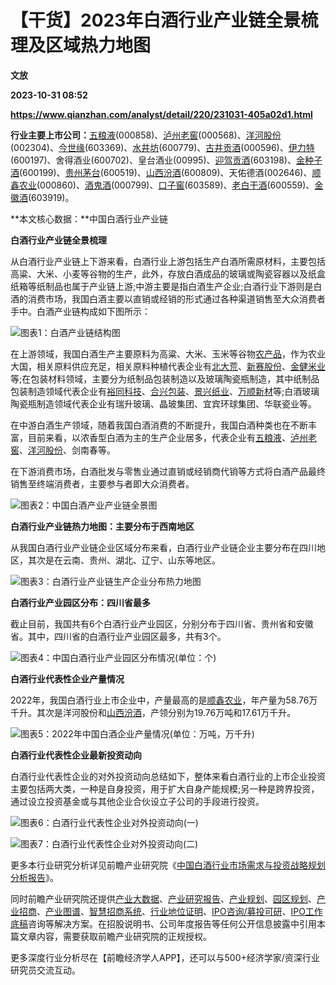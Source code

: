 # 【干货】2023年白酒行业产业链全景梳理及区域热力地图
**文放**

**2023-10-31 08:52**

**https://www.qianzhan.com/analyst/detail/220/231031-405a02d1.html**

**行业主要上市公司：**[五粮液](https://stock.qianzhan.com/hs/zhengquan_000858.SZ.html)(000858)、[泸州老窖](https://stock.qianzhan.com/hs/zhengquan_000568.SZ.html)(000568)、[洋河股份](https://stock.qianzhan.com/hs/zhengquan_002304.SZ.html)(002304)、[今世缘](https://stock.qianzhan.com/hs/zhengquan_603369.SH.html)(603369)、[水井坊](https://stock.qianzhan.com/hs/zhengquan_600779.SH.html)(600779)、[古井贡酒](https://stock.qianzhan.com/hs/zhengquan_000596.SZ.html)(000596)、[伊力特](https://stock.qianzhan.com/hs/zhengquan_600197.SH.html)(600197)、舍得酒业(600702)、皇台酒业(00995)、[迎驾贡酒](https://stock.qianzhan.com/hs/zhengquan_603198.SH.html)(603198)、[金种子酒](https://stock.qianzhan.com/hs/zhengquan_600199.SH.html)(600199)、[贵州茅台](https://stock.qianzhan.com/hs/zhengquan_600519.SH.html)(600519)、[山西汾酒](https://stock.qianzhan.com/hs/zhengquan_600809.SH.html)(600809)、天佑德酒(002646)、[顺鑫农业](https://stock.qianzhan.com/hs/zhengquan_000860.SZ.html)(000860)、[酒鬼酒](https://stock.qianzhan.com/hs/zhengquan_000799.SZ.html)(000799)、[口子窖](https://stock.qianzhan.com/hs/zhengquan_603589.SH.html)(603589)、[老白干酒](https://stock.qianzhan.com/hs/zhengquan_600559.SH.html)(600559)、[金徽酒](https://stock.qianzhan.com/hs/zhengquan_603919.SH.html)(603919)。

**本文核心数据：**中国白酒行业产业链

**白酒行业产业链全景梳理**

从白酒行业产业链上下游来看，白酒行业上游包括生产白酒所需原材料，主要包括高粱、大米、小麦等谷物的生产，此外，存放白酒成品的玻璃或陶瓷容器以及纸盒纸箱等纸制品也属于产业链上游;中游主要是指白酒生产企业;白酒行业下游则是白酒的消费市场，我国白酒主要以直销或经销的形式通过各种渠道销售至大众消费者手中。白酒产业链构成如下图所示：

![图表1：白酒产业链结构图](https://img3.qianzhan.com/news/202310/31/20231031-c21e4be54aeb83f5.jpg)

在上游领域，我国白酒生产主要原料为高粱、大米、玉米等谷物[农产品](https://stock.qianzhan.com/hs/zhengquan_000061.SZ.html)，作为农业大国，相关原料供应充足，相关原料种植代表企业有[北大荒](https://stock.qianzhan.com/hs/zhengquan_600598.SH.html)、[新赛股份](https://stock.qianzhan.com/hs/zhengquan_600540.SH.html)、[金健米业](https://stock.qianzhan.com/hs/zhengquan_600127.SH.html)等;在包装材料领域，主要分为纸制品包装制造以及玻璃陶瓷瓶制造，其中纸制品包装制造领域代表企业有[裕同科技](https://stock.qianzhan.com/hs/zhengquan_002831.SZ.html)、[合兴包装](https://stock.qianzhan.com/hs/zhengquan_002228.SZ.html)、[景兴纸业](https://stock.qianzhan.com/hs/zhengquan_002067.SZ.html)、[万顺新材](https://stock.qianzhan.com/hs/zhengquan_300057.SZ.html)等;白酒玻璃陶瓷瓶制造领域代表企业有瑞升玻璃、晶玻集团、宜宾环球集团、华联瓷业等。

在中游白酒生产领域，随着我国白酒消费的不断提升，我国白酒种类也在不断丰富，目前来看，以浓香型白酒为主的生产企业居多，代表企业有[五粮液](https://stock.qianzhan.com/hs/zhengquan_000858.SZ.html)、[泸州老窖](https://stock.qianzhan.com/hs/zhengquan_000568.SZ.html)、[洋河股份](https://stock.qianzhan.com/hs/zhengquan_002304.SZ.html)、剑南春等。

在下游消费市场，白酒批发与零售业通过直销或经销商代销等方式将白酒产品最终销售至终端消费者，主要参与者即大众消费者。

![图表2：中国白酒产业产业链全景图](https://img3.qianzhan.com/news/202310/31/20231031-52c82fcd99074764_760x5000.jpg)

**白酒行业产业链热力地图：主要分布于西南地区**

从我国白酒行业产业链企业区域分布来看，白酒行业产业链企业主要分布在四川地区，其次是在云南、贵州、湖北、辽宁、山东等地区。

![图表3：白酒行业产业链生产企业分布热力地图](https://img3.qianzhan.com/news/202310/31/20231031-a0fb23f312a7bc7c.jpg)

**白酒行业产业园区分布：四川省最多**

截止目前，我国共有6个白酒行业产业园区，分别分布于四川省、贵州省和安徽省。其中，四川省的白酒行业产业园区最多，共有3个。

![图表4：中国白酒行业产业园区分布情况(单位：个)](https://img3.qianzhan.com/news/202310/31/20231031-c1a781223ba7bd85.jpg)

**白酒行业代表性企业产量情况**

2022年，我国白酒行业上市企业中，产量最高的是[顺鑫农业](https://stock.qianzhan.com/hs/zhengquan_000860.SZ.html)，年产量为58.76万千升。其次是洋河股份和[山西汾酒](https://stock.qianzhan.com/hs/zhengquan_600809.SH.html)，产领分别为19.76万吨和17.61万千升。

![图表5：2022年中国白酒企业产量情况(单位：万吨，万千升)](https://img3.qianzhan.com/news/202310/31/20231031-258009c2d2bd1b54.jpg)

**白酒行业代表性企业最新投资动向**

白酒行业代表性企业的对外投资动向总结如下，整体来看白酒行业的上市企业投资主要包括两大类，一种是自身投资，用于扩大自身产能规模;另一种是跨界投资，通过设立投资基金或与其他企业合伙设立子公司的手段进行投资。

![图表6：白酒行业代表性企业对外投资动向(一)](https://img3.qianzhan.com/news/202310/31/20231031-72e311e7e5030293.jpg)

![图表7：白酒行业代表性企业对外投资动向(二)](https://img3.qianzhan.com/news/202310/31/20231031-edbc8efd2912bce6.jpg)

更多本行业研究分析详见前瞻产业研究院《[中国白酒行业市场需求与投资战略规划分析报告](https://bg.qianzhan.com/report/detail/77985876dfe947e1.html)》。

同时前瞻产业研究院还提供[产业大数据](https://d.qianzhan.com/)、[产业研究报告](https://bg.qianzhan.com/report/hotlist/)、[产业规划](https://f.qianzhan.com/chanyeguihua2/)、[园区规划](https://f.qianzhan.com/yuanqu/)、[产业招商](https://f.qianzhan.com/chanyezhaoshang/)、[产业图谱](https://bg.qianzhan.com/report/lianglian/)、[智慧招商系统](https://z.qianzhan.com/)、[行业地位证明](https://bg.qianzhan.com/report/qyppcs)、[IPO咨询/募投可研](https://ipo.qianzhan.com/mutou/)、[IPO工作底稿](https://ipo.qianzhan.com/digao/)咨询等解决方案。在招股说明书、公司年度报告等任何公开信息披露中引用本篇文章内容，需要获取前瞻产业研究院的正规授权。

更多深度行业分析尽在【前瞻经济学人APP】，还可以与500+经济学家/资深行业研究员交流互动。